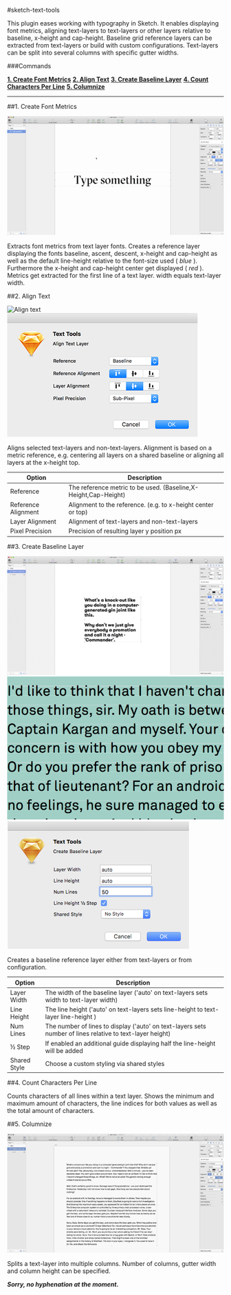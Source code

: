#sketch-text-tools

This plugin eases working with typography in Sketch. It enables displaying font metrics, aligning text-layers to text-layers or other layers relative to baseline, x-height and cap-height. Baseline grid reference layers can be extracted from text-layers or build with custom configurations. Text-layers can be split into several columns with specific gutter widths.

###Commands

[**1. Create Font Metrics**](#1)
[**2. Align Text**](#2)
[**3. Create Baseline Layer**](#3)
[**4. Count Characters Per Line**](#4)
[**5. Columnize**](#5)

---

<a name="1"/>
##1. Create Font Metrics

![Font Metric](./text-tools-font-metrics.gif)

Extracts font metrics from text layer fonts. Creates a reference layer displaying the fonts baseline, ascent, descent, x-height and cap-height as well as the default line-height relative to the font-size used ( *blue* ). Furthermore the x-height and cap-height center get displayed ( *red* ). Metrics get extracted for the first line of a text layer. width equals text-layer width.

<a name="2"/>
##2. Align Text

![Align text](text-tools-align.gif)
![Align text](text-tools-alignment-panel.png)

Aligns selected text-layers and non-text-layers. Alignment is based on a metric reference, e.g. centering all layers on a shared baseline or aligning all layers at the x-height top.

Option              | Description
------------------- | ---------------------------------------------------------------
Reference           | The reference metric to be used. (Baseline,X-Height,Cap-Height)
Reference Alignment | Alignment to the reference. (e.g. to x-height center or top)
Layer Alignment     | Alignment of text-layers and non-text-layers
Pixel Precision     | Precision of resulting layer y position px

<a name="3"/>
##3. Create Baseline Layer

![Baseline Layer](text-tools-baseline-layer.gif)
![Baseline Layer](text-tools-baseline.png)
![Baseline Layer](text-tools-baseline-panel.png)

Creates a baseline reference layer either from text-layers or from configuration.

Option       | Description
------------ | --------------------------------------------------------------------------------------
Layer Width  | The width of the baseline layer ('auto' on text-layers sets width to text-layer width)
Line Height  | The line height  ('auto' on text-layers sets line-height to text-layer line-height )
Num Lines    | The number of lines to display ('auto' on text-layers sets number of lines relative to text-layer height)
½ Step       | If enabled an additional guide displaying half the line-height will be added
Shared Style | Choose a custom styling via shared styles

<a name="4"/>
##4. Count Characters Per Line

Counts characters of all lines within a text layer. Shows the minimum and maximum amount of characters, the line indices for both values as well as the total amount of characters. 

<a name="5"/>
##5. Columnize

![Columnize](text-tools-columnize.gif)

Splits a text-layer into multiple columns. Number of columns, gutter width and column height can be specified.

***Sorry, no hyphenation at the moment.***
